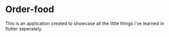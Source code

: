# Order-food
This is an application created to showcase all the little things i've learned in flutter seperately.
